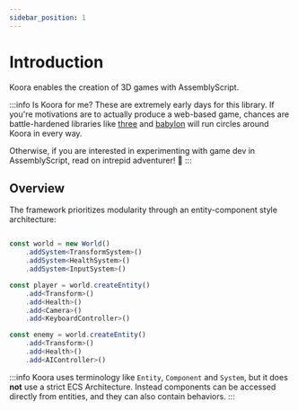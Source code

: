 ```yaml
---
sidebar_position: 1
---
```


# Introduction

Koora enables the creation of 3D games with AssemblyScript.

:::info Is Koora for me?
These are extremely early days for this library. If you're motivations are to actually produce a web-based game, chances are battle-hardened libraries like [three](https://threejs.org) and [babylon](https://babylonjs.com) will run circles around Koora in every way.

Otherwise, if you are interested in experimenting with game dev in AssemblyScript, read on intrepid adventurer! 🥳
:::
## Overview

The framework prioritizes modularity through an entity-component style architecture:

```ts

const world = new World()
	.addSystem<TransformSystem>()
	.addSystem<HealthSystem>()
	.addSystem<InputSystem>()

const player = world.createEntity()
	.add<Transform>()
	.add<Health>()
	.add<Camera>()
	.add<KeyboardController>()

const enemy = world.createEntity()
	.add<Transform>()
	.add<Health>()
	.add<AIController>()
```

:::info
Koora uses terminology like `Entity`, `Component` and `System`, but it does **not** use a strict ECS Architecture. Instead components can be accessed directly from entities, and they can also contain behaviors.
:::

